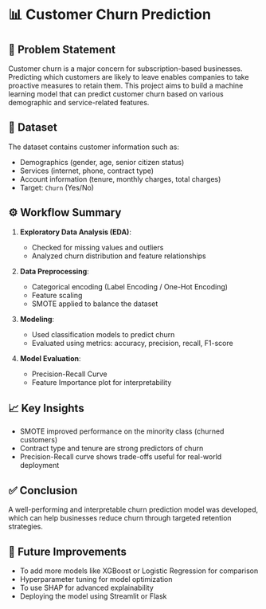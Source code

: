 # 📊 Customer Churn Prediction

## 🧠 Problem Statement

Customer churn is a major concern for subscription-based businesses. Predicting which customers are likely to leave enables companies to take proactive measures to retain them. This project aims to build a machine learning model that can predict customer churn based on various demographic and service-related features.

## 📂 Dataset

The dataset contains customer information such as:

- Demographics (gender, age, senior citizen status)
- Services (internet, phone, contract type)
- Account information (tenure, monthly charges, total charges)
- Target: `Churn` (Yes/No)

## ⚙️ Workflow Summary

1. **Exploratory Data Analysis (EDA)**:  
   - Checked for missing values and outliers  
   - Analyzed churn distribution and feature relationships

2. **Data Preprocessing**:  
   - Categorical encoding (Label Encoding / One-Hot Encoding)  
   - Feature scaling  
   - SMOTE applied to balance the dataset

3. **Modeling**:  
   - Used classification models to predict churn  
   - Evaluated using metrics: accuracy, precision, recall, F1-score

4. **Model Evaluation**:  
   - Precision-Recall Curve  
   - Feature Importance plot for interpretability

## 📈 Key Insights

- SMOTE improved performance on the minority class (churned customers)
- Contract type and tenure are strong predictors of churn
- Precision-Recall curve shows trade-offs useful for real-world deployment

## ✅ Conclusion

A well-performing and interpretable churn prediction model was developed, which can help businesses reduce churn through targeted retention strategies.

## 🚀 Future Improvements

- To add more models like XGBoost or Logistic Regression for comparison
- Hyperparameter tuning for model optimization
- To use SHAP for advanced explainability
- Deploying the model using Streamlit or Flask
